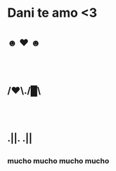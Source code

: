 <h1> Dani te amo <3 <h1>
<h2>
  
<h2> ☻ ♥ ☻ <h2>
  <br>
 <h2>/♥\./█\<h2>
   <br>
<h2> .||. .|| <h2>
</h2>
<h3> mucho mucho mucho mucho <h3>
